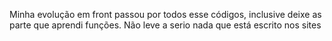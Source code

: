 Minha evolução em front passou por todos esse códigos, inclusive deixe as parte que aprendi funções. Não leve a serio nada que está escrito nos sites
